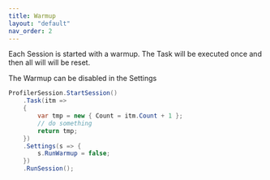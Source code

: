 ```yaml
---
title: Warmup
layout: "default"
nav_order: 2
---
```

Each Session is started with a warmup.
The Task will be executed once and then all will will be reset.

The Warmup can be disabled in the Settings

```csharp
ProfilerSession.StartSession()
    .Task(itm =>
    {
        var tmp = new { Count = itm.Count + 1 };
        // do something
        return tmp;
    })
    .Settings(s => {
        s.RunWarmup = false;
    })
    .RunSession();
```
